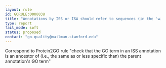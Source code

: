 ```yaml
---
layout: rule
id: GORULE:0000038
title: "Annotations by ISS or ISA should refer to sequences (in the 'with' column) having the same or a more granular annotation"
type: report
fail_mode: soft
status: proposed
contact: "go-quality@mailman.stanford.edu"
---
```


Correspond to Protein2GO rule "check that the GO term in an ISS annotation is an ancestor of (i.e., the same as or less specific than) the parent annotation's GO term"

